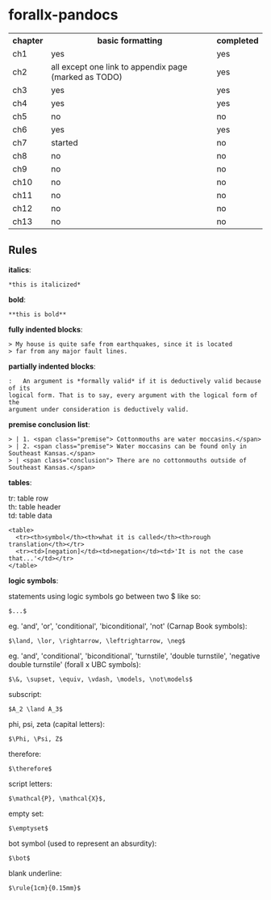 # forallx-pandocs

<table>
  <tr>
    <th>chapter</th><th>basic formatting</th><th>completed</th>
  </tr>
  <tr>
    <td>ch1</td><td>yes</td><td>yes</td>
  </tr>
  <tr>
    <td>ch2</td><td>all except one link to appendix page (marked as TODO)</td><td>yes</td>
  </tr>
  <tr>
    <td>ch3</td><td>yes</td><td>yes</td>
  </tr>
  <tr>
    <td>ch4</td><td>yes</td><td>yes</td>
  </tr>
  <tr>
    <td>ch5</td><td>no</td><td>no</td>
  </tr>
  <tr>
    <td>ch6</td><td>yes</td><td>yes</td>
  </tr>
  <tr>
    <td>ch7</td><td>started</td><td>no</td>
  </tr>
  <tr>
    <td>ch8</td><td>no</td><td>no</td>
  </tr>
  <tr>
    <td>ch9</td><td>no</td><td>no</td>
  </tr>
  <tr>
    <td>ch10</td><td>no</td><td>no</td>
  </tr>
  <tr>
    <td>ch11</td><td>no</td><td>no</td>
  </tr>
  <tr>
    <td>ch12</td><td>no</td><td>no</td>
  </tr>
  <tr>
    <td>ch13</td><td>no</td><td>no</td>
  </tr>
</table>

## Rules

**italics**:

    *this is italicized*

**bold**:

    **this is bold**

**fully indented blocks**:

    > My house is quite safe from earthquakes, since it is located
    > far from any major fault lines.

**partially indented blocks**:

    :   An argument is *formally valid* if it is deductively valid because of its
    logical form. That is to say, every argument with the logical form of the
    argument under consideration is deductively valid.

**premise conclusion list**:

    > | 1. <span class="premise"> Cottonmouths are water moccasins.</span>
    > | 2. <span class="premise"> Water moccasins can be found only in Southeast Kansas.</span>
    > | <span class="conclusion"> There are no cottonmouths outside of Southeast Kansas.</span>

**tables**:

tr: table row <br/>
th: table header <br/>
td: table data

    <table>
      <tr><th>symbol</th><th>what it is called</th><th>rough translation</th></tr>
      <tr><td>[negation]</td><td>negation</td><td>'It is not the case that...'</td></tr>
    </table>

**logic symbols**:

statements using logic symbols go between two $ like so:

    $...$

eg. 'and', 'or', 'conditional', 'biconditional', 'not' (Carnap Book symbols):

    $\land, \lor, \rightarrow, \leftrightarrow, \neg$

eg. 'and', 'conditional', 'biconditional', 'turnstile', 'double turnstile', 'negative double turnstile' (forall x UBC symbols):

    $\&, \supset, \equiv, \vdash, \models, \not\models$

subscript:

    $A_2 \land A_3$

phi, psi, zeta (capital letters):

    $\Phi, \Psi, Z$

therefore:

    $\therefore$

script letters:

    $\mathcal{P}, \mathcal{X}$,

empty set:

    $\emptyset$

bot symbol (used to represent an absurdity):

    $\bot$

blank underline:

    $\rule{1cm}{0.15mm}$
